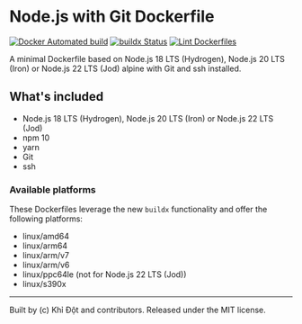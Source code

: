 # Node.js with Git Dockerfile

[![Docker Automated build](https://img.shields.io/docker/automated/timbru31/node-alpine-git.svg)](https://hub.docker.com/r/timbru31/node-alpine-git/)
[![buildx Status](https://github.com/timbru31/docker-node-alpine-git/workflows/buildx/badge.svg)](https://github.com/timbru31/docker-node-alpine-git/actions?query=workflow%3Abuildx)
[![Lint Dockerfiles](https://github.com/timbru31/docker-node-alpine-git/workflows/Lint%20Dockerfiles/badge.svg)](https://github.com/timbru31/docker-node-alpine-git/actions?query=workflow%3A%22Lint+Dockerfiles%22)

A minimal Dockerfile based on Node.js 18 LTS (Hydrogen),  Node.js 20 LTS (Iron) or Node.js 22 LTS (Jod) alpine with Git and ssh installed.

## What's included

- Node.js 18 LTS (Hydrogen), Node.js 20 LTS (Iron) or Node.js 22 LTS (Jod)
- npm 10
- yarn
- Git
- ssh

### Available platforms

These Dockerfiles leverage the new `buildx` functionality and offer the following platforms:

- linux/amd64
- linux/arm64
- linux/arm/v7
- linux/arm/v6
- linux/ppc64le (not for Node.js 22 LTS (Jod))
- linux/s390x

---

Built by (c) Khỉ Đột and contributors. Released under the MIT license.
